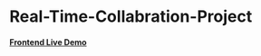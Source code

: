 # Real-Time-Collabration-Project

#### [Frontend Live Demo](https://saidivakar-navara.github.io/Real-Time-Collabration-Project/)
